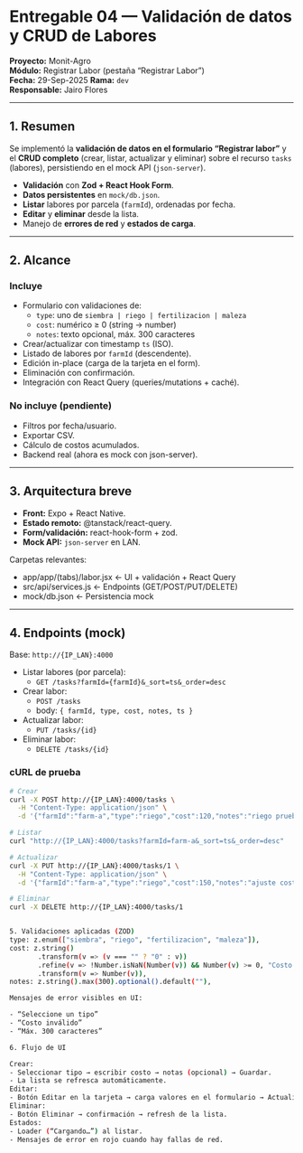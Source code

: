 # Entregable 04 — Validación de datos y CRUD de Labores

**Proyecto:** Monit-Agro  
**Módulo:** Registrar Labor (pestaña “Registrar Labor”)  
**Fecha:** 29-Sep-2025
**Rama:** `dev`  
**Responsable:** Jairo Flores

---

## 1. Resumen

Se implementó la **validación de datos en el formulario “Registrar labor”** y el **CRUD completo** (crear, listar, actualizar y eliminar) sobre el recurso `tasks` (labores), persistiendo en el mock API (`json-server`).

- **Validación** con **Zod + React Hook Form**.
- **Datos persistentes** en `mock/db.json`.
- **Listar** labores por parcela (`farmId`), ordenadas por fecha.
- **Editar** y **eliminar** desde la lista.
- Manejo de **errores de red** y **estados de carga**.

---

## 2. Alcance

### Incluye
- Formulario con validaciones de:
  - `type`: uno de `siembra | riego | fertilizacion | maleza`
  - `cost`: numérico ≥ 0 (string → number)
  - `notes`: texto opcional, máx. 300 caracteres
- Crear/actualizar con timestamp `ts` (ISO).
- Listado de labores por `farmId` (descendente).
- Edición in-place (carga de la tarjeta en el form).
- Eliminación con confirmación.
- Integración con React Query (queries/mutations + caché).

### No incluye (pendiente)
- Filtros por fecha/usuario.
- Exportar CSV.
- Cálculo de costos acumulados.
- Backend real (ahora es mock con json-server).

---

## 3. Arquitectura breve

- **Front:** Expo + React Native.
- **Estado remoto:** @tanstack/react-query.
- **Form/validación:** react-hook-form + zod.
- **Mock API:** `json-server` en LAN.

Carpetas relevantes:
- app/app/(tabs)/labor.jsx ← UI + validación + React Query
- src/api/services.js ← Endpoints (GET/POST/PUT/DELETE)
- mock/db.json ← Persistencia mock


---

## 4. Endpoints (mock)

Base: `http://{IP_LAN}:4000`

- Listar labores (por parcela):
  - `GET /tasks?farmId={farmId}&_sort=ts&_order=desc`
- Crear labor:
  - `POST /tasks`
  - body: `{ farmId, type, cost, notes, ts }`
- Actualizar labor:
  - `PUT /tasks/{id}`
- Eliminar labor:
  - `DELETE /tasks/{id}`

### cURL de prueba
```bash
# Crear
curl -X POST http://{IP_LAN}:4000/tasks \
  -H "Content-Type: application/json" \
  -d '{"farmId":"farm-a","type":"riego","cost":120,"notes":"riego prueba","ts":"2025-09-21T12:00:00.000Z"}'

# Listar
curl "http://{IP_LAN}:4000/tasks?farmId=farm-a&_sort=ts&_order=desc"

# Actualizar
curl -X PUT http://{IP_LAN}:4000/tasks/1 \
  -H "Content-Type: application/json" \
  -d '{"farmId":"farm-a","type":"riego","cost":150,"notes":"ajuste costo","ts":"2025-09-21T12:10:00.000Z"}'

# Eliminar
curl -X DELETE http://{IP_LAN}:4000/tasks/1


5. Validaciones aplicadas (ZOD)
type: z.enum(["siembra", "riego", "fertilizacion", "maleza"]),
cost: z.string()
       .transform(v => (v === "" ? "0" : v))
       .refine(v => !Number.isNaN(Number(v)) && Number(v) >= 0, "Costo inválido")
       .transform(v => Number(v)),
notes: z.string().max(300).optional().default(""),

Mensajes de error visibles en UI:

- “Seleccione un tipo”
- “Costo inválido”
- “Máx. 300 caracteres”

6. Flujo de UI

Crear:
- Seleccionar tipo → escribir costo → notas (opcional) → Guardar.
- La lista se refresca automáticamente.
Editar:
- Botón Editar en la tarjeta → carga valores en el formulario → Actualizar o Cancelar.
Eliminar:
- Botón Eliminar → confirmación → refresh de la lista.
Estados:
- Loader (“Cargando…”) al listar.
- Mensajes de error en rojo cuando hay fallas de red.

